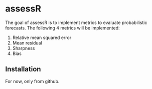 # assessR

The goal of assessR is to implement metrics to evaluate probabilistic 
forecasts. The following 4 metrics will be implemented:
1. Relative mean squared error
2. Mean residual
3. Sharpness
4. Bias

## Installation

For now, only from github.
